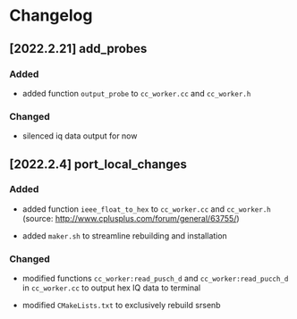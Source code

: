 # Changelog

## [2022.2.21] add_probes

### Added

- added function `output_probe` to `cc_worker.cc` and `cc_worker.h`

### Changed

- silenced iq data output for now

## [2022.2.4] port_local_changes

### Added

- added function `ieee_float_to_hex` to `cc_worker.cc` and `cc_worker.h` (source: http://www.cplusplus.com/forum/general/63755/)

- added `maker.sh` to streamline rebuilding and installation

### Changed

- modified functions `cc_worker:read_pusch_d` and `cc_worker:read_pucch_d` in `cc_worker.cc` to output hex IQ data to terminal

- modified `CMakeLists.txt` to exclusively rebuild srsenb
